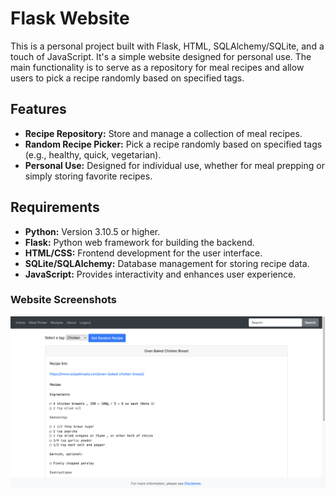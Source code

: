 # Flask Website

This is a personal project built with Flask, HTML, SQLAlchemy/SQLite, and a touch of JavaScript. It's a simple website designed for personal use. The main functionality is to serve as a repository for meal recipes and allow users to pick a recipe randomly based on specified tags.

## Features

- **Recipe Repository:** Store and manage a collection of meal recipes.
- **Random Recipe Picker:** Pick a recipe randomly based on specified tags (e.g., healthy, quick, vegetarian).
- **Personal Use:** Designed for individual use, whether for meal prepping or simply storing favorite recipes.

## Requirements

- **Python:** Version 3.10.5 or higher.
- **Flask:** Python web framework for building the backend.
- **HTML/CSS:** Frontend development for the user interface.
- **SQLite/SQLAlchemy:** Database management for storing recipe data.
- **JavaScript:** Provides interactivity and enhances user experience.

### Website Screenshots
<!-- Random recipe page -->
![Homepage](/website_screenshots/get_random_recipe_page.png)
